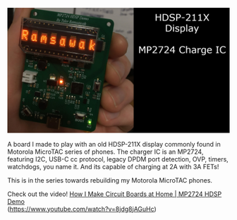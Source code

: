 <img src="https://raw.githubusercontent.com/TylerRamsawak/MP2724_HDSP_demo/refs/heads/main/img/thumbnail.jpg"></img>

A board I made to play with an old HDSP-211X display commonly found in Motorola MicroTAC series of phones. The charger IC is an MP2724, featuring I2C, USB-C cc protocol, legacy DPDM port detection, OVP, timers, watchdogs, you name it. And its capable of charging at 2A with 3A FETs!

This is in the series towards rebuilding my Motorola MicroTAC phones.

Check out the video! <a href="https://www.youtube.com/watch?v=8jdg8jAGuHc"> How I Make Circuit Boards at Home | MP2724 HDSP Demo</a><br>
(https://www.youtube.com/watch?v=8jdg8jAGuHc)
